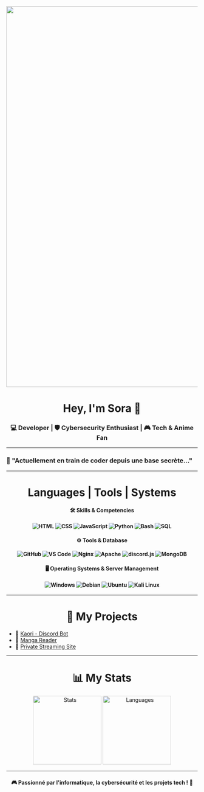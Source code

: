 <img align="center" width="1000" src="https://your-image-link-here.com/banner.jpg">

<h1 align="center">Hey, I'm Sora 👋</h1>

<h3 align="center">💻 Developer | 🛡️ Cybersecurity Enthusiast | 🎮 Tech & Anime Fan</h3>

---

### 📍 "Actuellement en train de coder depuis une base secrète..."  

---

<h1 align="center">Languages | Tools | Systems</h1>

<h4 align="center">🛠️ Skills & Competencies</h4>
<h4 align="center">
    <img src="https://img.shields.io/badge/HTML-E34F26?style=flat-square&logo=html5&logoColor=white" alt="HTML">
    <img src="https://img.shields.io/badge/CSS-1572B6?style=flat-square&logo=css3&logoColor=white" alt="CSS">
    <img src="https://img.shields.io/badge/JavaScript-F7DF1E?style=flat-square&logo=javascript&logoColor=black" alt="JavaScript">
    <img src="https://img.shields.io/badge/Python-3776AB?style=flat-square&logo=python&logoColor=white" alt="Python">
    <img src="https://img.shields.io/badge/Bash-4EAA25?style=flat-square&logo=gnu-bash&logoColor=white" alt="Bash">
    <img src="https://img.shields.io/badge/SQL-4479A1?style=flat-square&logo=sqlite&logoColor=white" alt="SQL">
</h4>

<h4 align="center">⚙️ Tools & Database</h4>
<h4 align="center">
    <img src="https://img.shields.io/badge/GitHub-181717?style=flat-square&logo=github&logoColor=white" alt="GitHub">
    <img src="https://img.shields.io/badge/VS%20Code-007ACC?style=flat-square&logo=visual-studio-code&logoColor=white" alt="VS Code">
    <img src="https://img.shields.io/badge/Nginx-269539?style=flat-square&logo=nginx&logoColor=white" alt="Nginx">
    <img src="https://img.shields.io/badge/Apache-D22128?style=flat-square&logo=apache&logoColor=white" alt="Apache">
    <img src="https://img.shields.io/badge/discord.js-738ADB?style=flat-square&logo=discord&logoColor=white" alt="discord.js">
    <img src="https://img.shields.io/badge/MongoDB-47A248?style=flat-square&logo=mongodb&logoColor=white" alt="MongoDB">
</h4>

<h4 align="center">🖥️ Operating Systems & Server Management</h4>
<h4 align="center">
    <img src="https://img.shields.io/badge/Windows-0078D6?style=flat-square&logo=windows&logoColor=white" alt="Windows">
    <img src="https://img.shields.io/badge/Debian-A81D33?style=flat-square&logo=debian&logoColor=white" alt="Debian">
    <img src="https://img.shields.io/badge/Ubuntu-E95420?style=flat-square&logo=ubuntu&logoColor=white" alt="Ubuntu">
    <img src="https://img.shields.io/badge/Kali_Linux-557C94?style=flat-square&logo=kalilinux&logoColor=white" alt="Kali Linux">
</h4>

---

<h1 align="center">📌 My Projects</h1>

<ul>
    <li>🔹 <a href="https://your-discord-bot-link.com">Kaori - Discord Bot</a></li>
    <li>🔹 <a href="https://your-local-manga-site.com">Manga Reader</a></li>
    <li>🔹 <a href="https://your-streaming-site.com">Private Streaming Site</a></li>
</ul>

---

<h1 align="center">📊 My Stats</h1>
<p align="center">
    <img height="180em" src="https://github-readme-stats.vercel.app/api?username=YourGitHubUsername&theme=radical" alt="Stats">
    <img height="180em" src="https://github-readme-stats.vercel.app/api/top-langs/?username=YourGitHubUsername&layout=compact&theme=radical" alt="Languages">
</p>

---

<h4 align="center">🎮 Passionné par l'informatique, la cybersécurité et les projets tech ! 🚀</h4>

